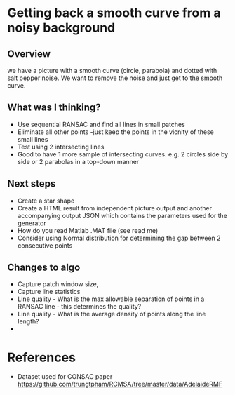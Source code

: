 # Getting back a smooth curve from a noisy background

## Overview
we have a picture with a smooth curve (circle, parabola) and dotted with salt pepper noise. We want to remove the noise and just get to the smooth curve.

## What was I thinking?
- Use sequential RANSAC and find all lines in small patches
- Eliminate all other points  -just keep the points in the vicnity of these small lines
- Test using 2 intersecting lines
- Good to have 1 more sample of intersecting curves. e.g. 2 circles side by side or 2 parabolas in a top-down manner



## Next steps
- Create a star shape
- Create a HTML result from independent picture output and another accompanying output JSON which contains the parameters used for the generator
- How do you read Matlab .MAT file (see read me)
- Consider using Normal distribution for determining the gap between 2 consecutive points

## Changes to algo
- Capture patch window size, 
- Capture line statistics
- Line quality - What is the max allowable separation of points in a RANSAC line - this determines the quality?
- Line quality - What is the average density of points along the line length?
- 



# References
- Dataset used for CONSAC paper https://github.com/trungtpham/RCMSA/tree/master/data/AdelaideRMF
